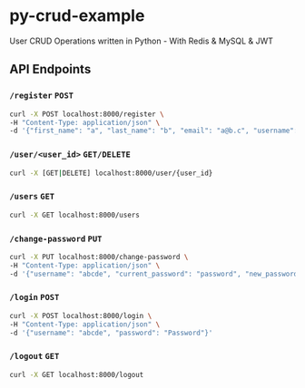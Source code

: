 # py-crud-example
User CRUD Operations written in Python - With Redis &amp; MySQL &amp; JWT


## API Endpoints

### `/register` `POST`

```sh
curl -X POST localhost:8000/register \
-H "Content-Type: application/json" \
-d '{"first_name": "a", "last_name": "b", "email": "a@b.c", "username": "abcde", "password": "P@ssword"}'
```

### `/user/<user_id>` `GET/DELETE`

```sh
curl -X [GET|DELETE] localhost:8000/user/{user_id}
```

### `/users` `GET`

```sh
curl -X GET localhost:8000/users
```

### `/change-password` `PUT`

```sh
curl -X PUT localhost:8000/change-password \
-H "Content-Type: application/json" \
-d '{"username": "abcde", "current_password": "password", "new_password": "Password", "new_password_check": "Password"}'
```
### `/login` `POST`

```sh
curl -X POST localhost:8000/login \
-H "Content-Type: application/json" \
-d '{"username": "abcde", "password": "Password"}'
```

### `/logout` `GET`

```sh
curl -X GET localhost:8000/logout
```
